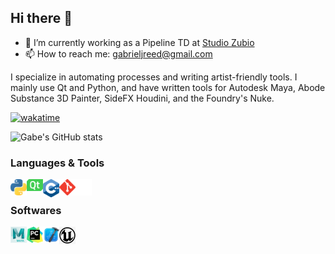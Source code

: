 ## Hi there 👋

- 🔭 I’m currently working as a Pipeline TD at [Studio Zubio](https://www.studiozubio.com/)
- 📫 How to reach me: gabrieljreed@gmail.com

I specialize in automating processes and writing artist-friendly tools. I mainly use Qt and Python, and have written tools for Autodesk Maya, Abode Substance 3D Painter, SideFX Houdini, and the Foundry's Nuke. 

[![wakatime](https://wakatime.com/badge/user/c358b528-a1b4-4ea9-8d0e-5b3378809181.svg)](https://wakatime.com/@c358b528-a1b4-4ea9-8d0e-5b3378809181)

![Gabe's GitHub stats](https://github-readme-stats.vercel.app/api?username=gabrieljreed&theme=swift&show_icons=true&count_private=true&hide_rank=true) <br>

### Languages & Tools
<a href="https://www.python.org" target="_blank"> <img align="left" alt="Python" width="26px" src="https://github.com/gabrieljreed/gabrieljreed/blob/main/images/python-5.svg"/> </a>
<a href="https://www.qt.io/" target="_blank"> <img align="left" alt="Qt" width="26px" src="https://github.com/gabrieljreed/gabrieljreed/blob/main/images/Qt_logo_2016.svg.png"/> </a>
<a href="https://www.w3schools.com/cpp/" target="_blank"> <img align="left" alt="C++" width="26px" src=https://github.com/gabrieljreed/gabrieljreed/blob/main/images/c%2B%2B.png/> </a>
<a href="https://git-scm.com/" target="_blank"> <img align="left" alt="git" width="26px" src="https://github.com/gabrieljreed/gabrieljreed/blob/main/images/git.svg"/> </a>
<img align="left" alt="GitHub" width="26px" src="https://github.com/gabrieljreed/gabrieljreed/blob/main/images/github.svg" />

<br>

### Softwares 
<a href="https://www.autodesk.com/products/maya/overview" target="_blank"> <img align="left" alt="Maya" width="26px" src="https://github.com/gabrieljreed/gabrieljreed/blob/main/images/maya.png"/> </a>
<a href="https://www.jetbrains.com/pycharm/" target="_blank"> <img align="left" alt="PyCharm" width="26px" src="https://github.com/gabrieljreed/gabrieljreed/blob/main/images/pycharm.png"/> </a>
<a href="https://developer.apple.com/xcode/" target="_blank"> <img align="left" alt="Xcode" width="26px" src="https://github.com/gabrieljreed/gabrieljreed/blob/main/images/xcode.png"/> </a>
<a href="https://www.unrealengine.com/" target="_blank"> <img align="left" alt="Unreal Engine" width="26px" src="https://github.com/gabrieljreed/gabrieljreed/blob/main/images/unreal.jpg"/> </a>

<!--
**gabrieljreed/gabrieljreed** is a ✨ _special_ ✨ repository because its `README.md` (this file) appears on your GitHub profile.

Here are some ideas to get you started:


- 🌱 I’m currently learning ...
- 👯 I’m looking to collaborate on ...
- 🤔 I’m looking for help with ...
- 💬 Ask me about ...

- 😄 Pronouns: ...
- ⚡ Fun fact: ...
-->
